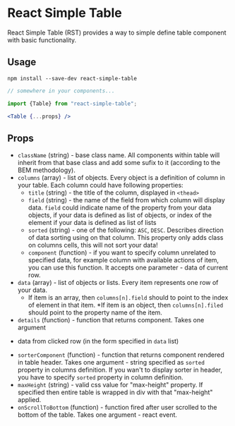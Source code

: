 # React Simple Table

React Simple Table (RST) provides a way to simple define table component
with basic functionality.

## Usage

```
npm install --save-dev react-simple-table
```

```jsx
// somewhere in your components...

import {Table} from "react-simple-table";

<Table {...props} />
```

## Props

* `className` (string) - base class name. All components within table will inherit from that
base class and add some sufix to it (according to the BEM methodology).
* `columns` (array) - list of objects. Every object is a definition of column in your table.
Each column could have following properties:
    * `title` (string) - the title of the column, displayed in `<thead>`
    * `field` (string) - the name of the field from which column will display
    data. `field` could indicate name of the property from your data objects, 
    if your data is defined as list of objects, or index of the element if 
    your data is defined as list of lists
    * `sorted` (string) - one of the following: `ASC`, `DESC`. Describes direction
    of data sorting using on that column. This property only adds class on
    columns cells, this will not sort your data!
    * `component` (function) - if you want to specify column unrelated to
    specified data, for example column with available actions of item, 
    you can use this function. It accepts one parameter - data of current row.
* `data` (array) - list of objects or lists. Every item represents one row
of your data. 
    * If item is an array, then `columns[n].field` should to point to the
index of element in that item. 
    *If item is an object, then `columns[n].filed` should point to the 
    property name of the item.
* `details` (function) - function that returns component. Takes one argument
- data from clicked row (in the form specified in `data` list)
* `sorterComponent` (function) - function that returns component rendered
in table header. Takes one argument - string specified as `sorted` property
in columns definition. If you wan't to display sorter in header, you have to
specify `sorted` property in column definition.
* `maxHeight` (string) - valid css value for "max-height" property. If
specified then entire table is wrapped in div with that "max-height" applied.
* `onScrollToBottom` (function) - function fired after user scrolled
to the bottom of the table. Takes one argument - react event.